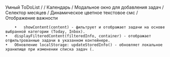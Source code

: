 
  Умный ToDoList /
  / Календарь
  / Модальное окно для добавления задач
  / Селектор месяцев
  / Динамическое цветное текстовое смс
  / Отображение важности

    	•	showContent(content) - фильтрует и отображает задачи на основе выбранной категории (Today, Inbox).
	•	displayFilteredContent(filteredInfo, container) - отображает отфильтрованные задачи в указанном контейнере.
	•	Обновление localStorage: updateStoredInfo() - обновляет локальное хранилище при изменении списка задач (.

